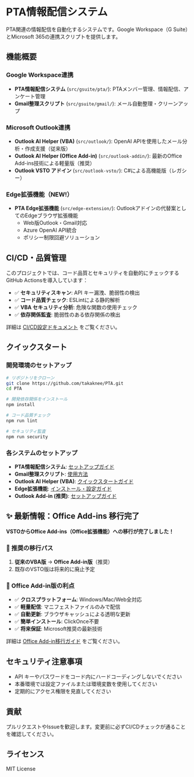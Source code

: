 # PTA情報配信システム

PTA関連の情報配信を自動化するシステムです。Google Workspace（G Suite）とMicrosoft 365の連携スクリプトを提供します。

## 機能概要

### Google Workspace連携
- **PTA情報配信システム** (`src/gsuite/pta/`): PTAメンバー管理、情報配信、アンケート管理
- **Gmail整理スクリプト** (`src/gsuite/gmail/`): メール自動整理・クリーンアップ

### Microsoft Outlook連携  
- **Outlook AI Helper (VBA)** (`src/outlook/`): OpenAI APIを使用したメール分析・作成支援（従来版）
- **Outlook AI Helper (Office Add-in)** (`src/outlook-addin/`): 最新のOffice Add-ins技術による軽量版（推奨）
- **Outlook VSTO アドイン** (`src/outlook-vsto/`): C#による高機能版（レガシー）

### Edge拡張機能（NEW!）
- **PTA Edge拡張機能** (`src/edge-extension/`): Outlookアドインの代替案としてのEdgeブラウザ拡張機能
  - Web版Outlook・Gmail対応
  - Azure OpenAI API統合
  - ポリシー制限回避ソリューション

## CI/CD・品質管理

このプロジェクトでは、コード品質とセキュリティを自動的にチェックするGitHub Actionsを導入しています：

- ✅ **セキュリティスキャン**: API キー漏洩、脆弱性の検出
- ✅ **コード品質チェック**: ESLintによる静的解析
- ✅ **VBA セキュリティ分析**: 危険な関数の使用チェック
- ✅ **依存関係監査**: 脆弱性のある依存関係の検出

詳細は [CI/CD設定ドキュメント](docs/CI_CD_README.md) をご覧ください。

## クイックスタート

### 開発環境のセットアップ

```bash
# リポジトリをクローン
git clone https://github.com/takaknee/PTA.git
cd PTA

# 開発依存関係をインストール
npm install

# コード品質チェック
npm run lint

# セキュリティ監査
npm run security
```

### 各システムのセットアップ

- **PTA情報配信システム**: [セットアップガイド](src/gsuite/pta/SETUP.md)
- **Gmail整理スクリプト**: [使用方法](src/gsuite/gmail/README.md)  
- **Outlook AI Helper (VBA)**: [クイックスタートガイド](docs/outlook/quickstart.md)
- **Edge拡張機能**: [インストール・設定ガイド](src/edge-extension/README.md)
- **Outlook Add-in (推奨)**: [セットアップガイド](src/outlook-addin/README.md)

## ✨ 最新情報：Office Add-ins 移行完了

**VSTOからOffice Add-ins（Office拡張機能）への移行が完了しました！**

### 🎯 推奨の移行パス

1. **従来のVBA版** → **Office Add-in版**（推奨）
2. 既存のVSTO版は将来的に廃止予定

### 🌟 Office Add-in版の利点

- ✅ **クロスプラットフォーム**: Windows/Mac/Web全対応
- ✅ **軽量配信**: マニフェストファイルのみで配信
- ✅ **自動更新**: ブラウザキャッシュによる透明な更新
- ✅ **簡単インストール**: ClickOnce不要
- ✅ **将来保証**: Microsoft推奨の最新技術

詳細は [Office Add-in移行ガイド](src/outlook-addin/MIGRATION.md) をご覧ください。

## セキュリティ注意事項

- API キーやパスワードをコード内にハードコーディングしないでください
- 本番環境では設定ファイルまたは環境変数を使用してください
- 定期的にアクセス権限を見直してください

## 貢献

プルリクエストやIssueを歓迎します。変更前に必ずCI/CDチェックが通ることを確認してください。

## ライセンス

MIT License
